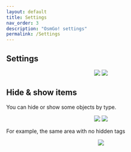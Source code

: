 ```yaml
---
layout: default
title: Settings
nav_order: 3
description: "OsmGo! settings"
permalink: /Settings
---
```


## Settings

<p align="center">
  <img src="./assets/params.png?raw=true"/>
  <img src="./assets/param-2.png?raw=true"/>
</p>

## Hide & show items
You can hide or show some objects by type. 
<p align="center">
  <img src="./assets/manage_active_tags.png?raw=true"/>
  <img src="./assets/manage_hidden_tags.png?raw=true"/>
</p>

For example, the same area with no hidden tags
<p align="center">
  <img src="./assets/no_hidden_tags.png?raw=true"/>
</p>
